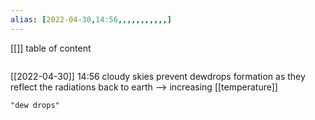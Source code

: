 ```yaml
---
alias: [2022-04-30,14:56,,,,,,,,,,,]
---
```

[[]]
table of content
```toc
```

[[2022-04-30]] 14:56
cloudy skies prevent dewdrops formation as they reflect the radiations back to earth --> increasing [[temperature]]
```query
"dew drops"
```